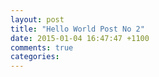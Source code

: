 ```yaml
---
layout: post
title: "Hello World Post No 2"
date: 2015-01-04 16:47:47 +1100
comments: true
categories: 
---
```

